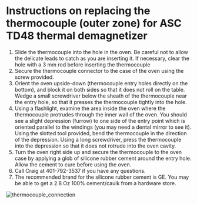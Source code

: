# Instructions on replacing the thermocouple (outer zone) for ASC TD48 thermal demagnetizer

1. Slide the thermocouple into the hole in the oven. Be careful not to allow the delicate leads to catch as you are inserting it. If necessary, clear the hole with a 3 mm rod before inserting the thermocouple
2. Secure the thermocouple connector to the case of the oven using the screw provided.
3. Orient the oven upside-down (thermocouple entry holes directly on the bottom), and block it on both sides so that it does not roll on the table. Wedge a small screwdriver below the sheath of the thermocouple near the entry hole, so that it presses the thermocouple tightly into the hole.
4. Using a flashlight, examine the area inside the oven where the thermocouple protrudes through the inner wall of the oven. You should see a slight depression (furrow) to one side of the entry point which is oriented parallel to the windings (you may need a dental mirror to see it). Using the slotted tool provided, bend the thermocouple in the direction of the depression. Using a long screwdriver, press the thermocouple into the depression so that it does not rotrude into the oven cavity. 
5. Turn the oven right side up and secure the thermocouple to the oven case by applying a glob of silicone rubber cement around the entry hole. Allow the cement to cure before using the oven. 
6. Call Craig at 401-792-3537 if you have any questions. 
7. The recommended brand for the silicone rubber cement is GE. You may be able to get a 2.8 Oz 100% cement/caulk from a hardware store. 

![thermocouple_connection](thermocouple_connection.png)